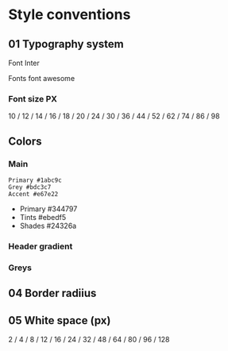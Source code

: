 # Style conventions

## 01 Typography system

Font Inter

Fonts font awesome

### Font size PX

10 / 12 / 14 / 16 / 18 / 20 / 24 / 30 / 36 / 44 / 52 / 62 / 74 / 86 / 98

## Colors

### Main

    Primary #1abc9c
    Grey #bdc3c7
    Accent #e67e22

- Primary #344797
- Tints #ebedf5
- Shades #24326a

### Header gradient

### Greys

## 04 Border radiius

## 05 White space (px)

2 / 4 / 8 / 12 / 16 / 24 / 32 / 48 / 64 / 80 / 96 / 128
